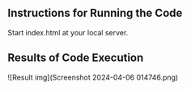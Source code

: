 ## Instructions for Running the Code

Start index.html at your local server.

## Results of Code Execution

![Result img](Screenshot 2024-04-06 014746.png)
